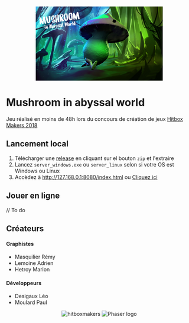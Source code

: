 <p align="center">
	<img src="./assets/images/ILLU_START.png" alt="hitboxmakers" height="200">
</p>

# Mushroom in abyssal world

Jeu réalisé en moins de 48h lors du concours de création de jeux [Hitbox Makers 2018](https://hitboxmakers.fr/) 


## Lancement local

1. Télécharger une [release](https://github.com/Leoche/HitboxGameJam2018/releases) en cliquant sur el bouton `zip` et l'extraire
2. Lancez `server_windows.exe` ou `server_linux` selon si votre OS est Windows ou Linux
3. Accèdez à http://127.168.0.1:8080/index.html ou [Cliquez ici](http://127.168.0.1:8080/index.html)

## Jouer en ligne

// To do

## Créateurs

#### Graphistes

- Masquilier Rémy
- Lemoine Adrien
- Hetroy Marion

#### Développeurs

- Desigaux Léo
- Moulard Paul


<p align="center">
	<img src="https://hitboxmakers.fr/assets/images/Logo_HitBoxMakers.png" alt="hitboxmakers" height="100">
	<img src="https://phaser.io/images/logo/logo-download.png" alt="Phaser logo" height="100">
</p>